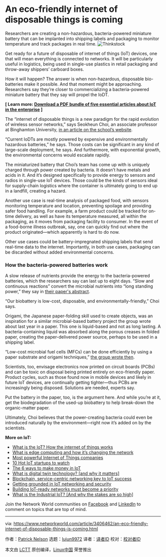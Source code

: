[#]: collector: (lujun9972)
[#]: translator: ( )
[#]: reviewer: ( )
[#]: publisher: ( )
[#]: url: ( )
[#]: subject: (An eco-friendly internet of disposable things is coming)
[#]: via: (https://www.networkworld.com/article/3406462/an-eco-friendly-internet-of-disposable-things-is-coming.html)
[#]: author: (Patrick Nelson https://www.networkworld.com/author/Patrick-Nelson/)

An eco-friendly internet of disposable things is coming
======
Researchers are creating a non-hazardous, bacteria-powered miniature battery that can be implanted into shipping labels and packaging to monitor temperature and track packages in real time.
![Thinkstock][1]

Get ready for a future of disposable of internet of things (IoT) devices, one that will mean everything is connected to networks. It will be particularly useful in logistics, being used in single-use plastics in retail packaging and throw-away shippers’ carboard boxes.

How it will happen? The answer is when non-hazardous, disposable bio-batteries make it possible. And that moment might be approaching. Researchers say they’re closer to commercializing a bacteria-powered miniature battery that they say will propel the IoDT.

**[ Learn more: [Download a PDF bundle of five essential articles about IoT in the enterprise][2] ]**

The “internet of disposable things is a new paradigm for the rapid evolution of wireless sensor networks,” says Seokheun Choi, an associate professor at Binghamton University, [in an article on the school’s website][3].

“Current IoDTs are mostly powered by expensive and environmentally hazardous batteries,” he says. Those costs can be significant in any kind of large-scale deployment, he says. And furthermore, with exponential growth, the environmental concerns would escalate rapidly.

The miniaturized battery that Choi’s team has come up with is uniquely charged through power created by bacteria. It doesn’t have metals and acids in it. And it’s designed specifically to provide energy to sensors and radios in single-use IoT devices. Those could be the kinds of sensors ideal for supply-chain logistics where the container is ultimately going to end up in a landfill, creating a hazard.

Another use case is real-time analysis of packaged food, with sensors monitoring temperature and location, preventing spoilage and providing safer food handling. For example, a farm product could be tracked for on-time delivery, as well as have its temperature measured, all within the packaging, as it moves from packaging facility to consumer. In the event of a food-borne illness outbreak, say, one can quickly find out where the product originated—which apparently is hard to do now.

Other use cases could be battery-impregnated shipping labels that send real-time data to the internet. Importantly, in both use cases, packaging can be discarded without added environmental concerns.

### How the bacteria-powered batteries work

A slow release of nutrients provide the energy to the bacteria-powered batteries, which the researchers say can last up to eight days. “Slow and continuous reactions” convert the microbial nutrients into “long standing power,” they say in [their paper's abstract][4].

“Our biobattery is low-cost, disposable, and environmentally-friendly,” Choi says.

Origami, the Japanese paper-folding skill used to create objects, was an inspiration for a similar microbial-based battery project the group wrote about last year in a paper. This one is liquid-based and not as long lasting. A bacteria-containing liquid was absorbed along the porous creases in folded paper, creating the paper-delivered power source, perhaps to be used in a shipping label.

“Low-cost microbial fuel cells (MFCs) can be done efficiently by using a paper substrate and origami techniques,” [the group wrote then][5].

Scientists, too, envisage electronics now printed on circuit boards (PCBs) and can be toxic on disposal being printed entirely on eco-friendly paper. Product cycles, such as those found now in mobile devices and likely in future IoT devices, are continually getting tighter—thus PCBs are increasingly being disposed. Solutions are needed, experts say.

Put the battery in the paper, too, is the argument here. And while you’re at it, get the biodegradation of the used-up biobattery to help break-down the organic-matter paper.

Ultimately, Choi believes that the power-creating bacteria could even be introduced naturally by the environment—right now it’s added on by the scientists.

**More on IoT:**

  * [What is the IoT? How the internet of things works][6]
  * [What is edge computing and how it’s changing the network][7]
  * [Most powerful Internet of Things companies][8]
  * [10 Hot IoT startups to watch][9]
  * [The 6 ways to make money in IoT][10]
  * [What is digital twin technology? [and why it matters]][11]
  * [Blockchain, service-centric networking key to IoT success][12]
  * [Getting grounded in IoT networking and security][2]
  * [Building IoT-ready networks must become a priority][13]
  * [What is the Industrial IoT? [And why the stakes are so high]][14]



Join the Network World communities on [Facebook][15] and [LinkedIn][16] to comment on topics that are top of mind.

--------------------------------------------------------------------------------

via: https://www.networkworld.com/article/3406462/an-eco-friendly-internet-of-disposable-things-is-coming.html

作者：[Patrick Nelson][a]
选题：[lujun9972][b]
译者：[译者ID](https://github.com/译者ID)
校对：[校对者ID](https://github.com/校对者ID)

本文由 [LCTT](https://github.com/LCTT/TranslateProject) 原创编译，[Linux中国](https://linux.cn/) 荣誉推出

[a]: https://www.networkworld.com/author/Patrick-Nelson/
[b]: https://github.com/lujun9972
[1]: https://images.techhive.com/images/article/2017/04/green-data-center-intro-100719502-large.jpg
[2]: https://www.networkworld.com/article/3269736/internet-of-things/getting-grounded-in-iot-networking-and-security.html
[3]: https://www.binghamton.edu/news/story/1867/everything-will-connect-to-the-internet-someday-and-this-biobattery-could-h
[4]: https://www.sciencedirect.com/science/article/abs/pii/S0378775319305580
[5]: https://www.sciencedirect.com/science/article/pii/S0960148117311606
[6]: https://www.networkworld.com/article/3207535/internet-of-things/what-is-the-iot-how-the-internet-of-things-works.html
[7]: https://www.networkworld.com/article/3224893/internet-of-things/what-is-edge-computing-and-how-it-s-changing-the-network.html
[8]: https://www.networkworld.com/article/2287045/internet-of-things/wireless-153629-10-most-powerful-internet-of-things-companies.html
[9]: https://www.networkworld.com/article/3270961/internet-of-things/10-hot-iot-startups-to-watch.html
[10]: https://www.networkworld.com/article/3279346/internet-of-things/the-6-ways-to-make-money-in-iot.html
[11]: https://www.networkworld.com/article/3280225/internet-of-things/what-is-digital-twin-technology-and-why-it-matters.html
[12]: https://www.networkworld.com/article/3276313/internet-of-things/blockchain-service-centric-networking-key-to-iot-success.html
[13]: https://www.networkworld.com/article/3276304/internet-of-things/building-iot-ready-networks-must-become-a-priority.html
[14]: https://www.networkworld.com/article/3243928/internet-of-things/what-is-the-industrial-iot-and-why-the-stakes-are-so-high.html
[15]: https://www.facebook.com/NetworkWorld/
[16]: https://www.linkedin.com/company/network-world
